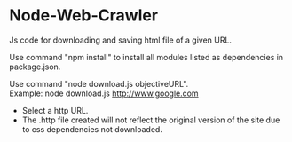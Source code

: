 # Node-Web-Crawler
Js code for downloading and saving html file of a given URL.

Use command "npm install" to install all modules listed as dependencies in package.json.

Use command "node download.js objectiveURL".  
  Example:    node download.js http://www.google.com
  
* Select a http URL.
* The .http file created will not reflect the original version of the site due to css dependencies not downloaded.

